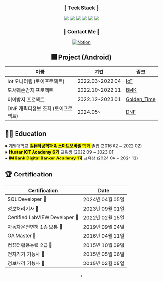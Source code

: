 <div align="center">
<h3 align="center"> 📌 Teck Stack 📌</h3>
  <span> <img src = "https://img.shields.io/badge/Java-007396?&logo=java&logoColor=white"> <img src = "https://img.shields.io/badge/Kotlin-4A148C?logo=Kotlin&logoColor=7F52FF"> <img src="https://img.shields.io/badge/Python-3776AB?style=flat-square&logo=Python&logoColor=white"/>
 <img src="https://img.shields.io/badge/Spring-6DB33F?style=flat-square&logo=Spring&logoColor=white"/> <img src="https://img.shields.io/badge/Android Studio-3DDC84?style=flat-square&logo=Android Studio&logoColor=white"/>  <img src = "https://img.shields.io/badge/DataBase-MySQL-blue?logo=MySQL&logoColor=blue"> 

<span>
  <h3 align="center"> 🐣 Contact Me 🐣 </h3>
  <p>
    <a href="https://laser-zinc-624.notion.site/ff074d2da80a48e7a06cb057634f6b1e" style="display: inline-block;">
      <img src="https://img.shields.io/badge/Notion-000000?style=flat-square&logo=Notion&logoColor=white" alt="Notion" />
    </a>
  </p>
</span>


## 🎆 Project (Android)
| 이름       | 기간      | 링크              |
|------------|-----------|-------------------|
| Iot 모니터링 (토이프로젝트)     | 2022.03~2022.04    | [IoT](https://github.com/cho123456789/IoT_Monitoring-Android/blob/master/README.md) | 
| 도서훼손감지 프로젝트     | 2022.10~2022.11    | [BMK](https://github.com/cho123456789/Hustar-BMK-Android) |
| 미아방지 프로젝트   | 2022.12~2023.01   | [Golden_Time](https://github.com/cho123456789/Hustar6_Golden_Time)    |
| DNF 캐릭터정보 조회 (토이프로젝트)   | 2024.05~   | [DNF](https://github.com/cho123456789/NeopleProject/tree/clean_%EC%95%84%ED%82%A4%ED%85%8D%EC%B3%90)    |

<div align="left">

## 👩‍🎓 Education

⁍ 계명대학교 <mark><b>컴퓨터공학과 & 스마트모바일</b> 학과 </mark> 졸업 (2016 02 ~ 2022 02) <br>
⁍ <mark><b>Hustar ICT Academy 6기</b></mark> 교육생 (2022 09 ~ 2023 01) <br>
⁍ <mark><b>IM Bank Digital Banker Academy 1기</b></mark> 교육생 (2024 06 ~ 2024 12) <br>

</div>

<div align="left">

 ## 🏆 Certification 
 
| Certification                            | Date            
|------------------------------------------|------------------
| SQL Developer 🏅                        | 2024년 04월 05일 
| 정보처리기사 🏅                         | 2023년 09월 01일 |
| Certified LabVIEW Developer 🏅          | 2022년 02월 15일 | 
| 자동차운전면허 1종 보통 🚗             | 2019년 09월 04일 | 
| OA Master 🏅                            | 2016년 04월 11일 | 
| 컴퓨터활용능력 2급 🥈                  | 2015년 10월 09일 |
| 전자기기 기능사 🥈                     | 2015년 05월 06일 | 
| 정보처리 기능사 🥈                     | 2015년 02월 05일 |


</div>


<

